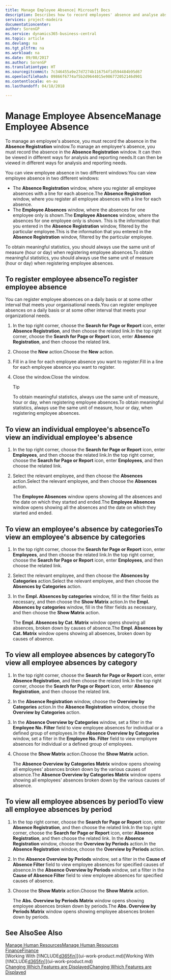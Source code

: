 ```yaml
---
title: Manage Employee Absence| Microsoft Docs
description: Describes how to record employees' absence and analyse absence statistics.
services: project-madeira
documentationcenter: 
author: SorenGP
ms.service: dynamics365-business-central
ms.topic: article
ms.devlang: na
ms.tgt_pltfrm: na
ms.workload: na
ms.date: 09/08/2017
ms.author: SorenGP
ms.translationtype: HT
ms.sourcegitcommit: 7c346455a9e27d7274b116754f1d594484b95d67
ms.openlocfilehash: 09866f6774af5b2d9644015e986772052146d901
ms.contentlocale: en-au
ms.lasthandoff: 04/18/2018

---
```

# <a name="manage-employee-absence"></a><span data-ttu-id="671cc-103">Manage Employee Absence</span><span class="sxs-lookup"><span data-stu-id="671cc-103">Manage Employee Absence</span></span>
<span data-ttu-id="671cc-104">To manage an employee's absence, you must record the absence in the **Absence Registration** window.</span><span class="sxs-lookup"><span data-stu-id="671cc-104">To manage an employee's absence, you must record the absence in the **Absence Registration** window.</span></span> <span data-ttu-id="671cc-105">It can then be viewed in different ways for analysis and reporting needs.</span><span class="sxs-lookup"><span data-stu-id="671cc-105">It can then be viewed in different ways for analysis and reporting needs.</span></span>

<span data-ttu-id="671cc-106">You can view employee absence in two different windows:</span><span class="sxs-lookup"><span data-stu-id="671cc-106">You can view employee absence in two different windows:</span></span>

* <span data-ttu-id="671cc-107">The **Absence Registration** window, where you register all employee absences with a line for each absence.</span><span class="sxs-lookup"><span data-stu-id="671cc-107">The **Absence Registration** window, where you register all employee absences with a line for each absence.</span></span>
* <span data-ttu-id="671cc-108">The **Employee Absences** window, where the absences for one employee only is shown.</span><span class="sxs-lookup"><span data-stu-id="671cc-108">The **Employee Absences** window, where the absences for one employee only is shown.</span></span> <span data-ttu-id="671cc-109">This is the information that you entered in the **Absence Registration** window, filtered by the particular employee.</span><span class="sxs-lookup"><span data-stu-id="671cc-109">This is the information that you entered in the **Absence Registration** window, filtered by the particular employee.</span></span>

<span data-ttu-id="671cc-110">To obtain meaningful statistics, you should always use the same unit of measure (hour or day) when registering employee absences.</span><span class="sxs-lookup"><span data-stu-id="671cc-110">To obtain meaningful statistics, you should always use the same unit of measure (hour or day) when registering employee absences.</span></span>

## <a name="to-register-employee-absence"></a><span data-ttu-id="671cc-111">To register employee absence</span><span class="sxs-lookup"><span data-stu-id="671cc-111">To register employee absence</span></span>
<span data-ttu-id="671cc-112">You can register employee absences on a daily basis or at some other interval that meets your organisational needs.</span><span class="sxs-lookup"><span data-stu-id="671cc-112">You can register employee absences on a daily basis or at some other interval that meets your organizational needs.</span></span>

1. <span data-ttu-id="671cc-113">In the top right corner, choose the **Search for Page or Report** icon, enter **Absence Registration**, and then choose the related link.</span><span class="sxs-lookup"><span data-stu-id="671cc-113">In the top right corner, choose the **Search for Page or Report** icon, enter **Absence Registration**, and then choose the related link.</span></span>
2. <span data-ttu-id="671cc-114">Choose the **New** action.</span><span class="sxs-lookup"><span data-stu-id="671cc-114">Choose the **New** action.</span></span>
3. <span data-ttu-id="671cc-115">Fill in a line for each employee absence you want to register.</span><span class="sxs-lookup"><span data-stu-id="671cc-115">Fill in a line for each employee absence you want to register.</span></span>
4. <span data-ttu-id="671cc-116">Close the window.</span><span class="sxs-lookup"><span data-stu-id="671cc-116">Close the window.</span></span>

    > [!Tip]
    > <span data-ttu-id="671cc-117">To obtain meaningful statistics, always use the same unit of measure, hour or day, when registering employee absences.</span><span class="sxs-lookup"><span data-stu-id="671cc-117">To obtain meaningful statistics, always use the same unit of measure, hour or day, when registering employee absences.</span></span>

## <a name="to-view-an-individual-employees-absence"></a><span data-ttu-id="671cc-118">To view an individual employee's absence</span><span class="sxs-lookup"><span data-stu-id="671cc-118">To view an individual employee's absence</span></span>
1. <span data-ttu-id="671cc-119">In the top right corner, choose the **Search for Page or Report** icon, enter **Employees**, and then choose the related link.</span><span class="sxs-lookup"><span data-stu-id="671cc-119">In the top right corner, choose the **Search for Page or Report** icon, enter **Employees**, and then choose the related link.</span></span>
2. <span data-ttu-id="671cc-120">Select the relevant employee, and then choose the **Absences** action.</span><span class="sxs-lookup"><span data-stu-id="671cc-120">Select the relevant employee, and then choose the **Absences** action.</span></span>

    <span data-ttu-id="671cc-121">The **Employee Absences** window opens showing all the absences and the date on which they started and ended.</span><span class="sxs-lookup"><span data-stu-id="671cc-121">The **Employee Absences** window opens showing all the absences and the date on which they started and ended.</span></span>

## <a name="to-view-an-employees-absence-by-categories"></a><span data-ttu-id="671cc-122">To view an employee's absence by categories</span><span class="sxs-lookup"><span data-stu-id="671cc-122">To view an employee's absence by categories</span></span>
1. <span data-ttu-id="671cc-123">In the top right corner, choose the **Search for Page or Report** icon, enter **Employees**, and then choose the related link.</span><span class="sxs-lookup"><span data-stu-id="671cc-123">In the top right corner, choose the **Search for Page or Report** icon, enter **Employees**, and then choose the related link.</span></span>
2. <span data-ttu-id="671cc-124">Select the relevant employee, and then choose the **Absences by Categories** action.</span><span class="sxs-lookup"><span data-stu-id="671cc-124">Select the relevant employee, and then choose the **Absences by Categories** action.</span></span>
3. <span data-ttu-id="671cc-125">In the **Empl. Absences by categories** window, fill in the filter fields as necessary, and then choose the **Show Matrix** action.</span><span class="sxs-lookup"><span data-stu-id="671cc-125">In the **Empl. Absences by categories** window, fill in the filter fields as necessary, and then choose the **Show Matrix** action.</span></span>

    <span data-ttu-id="671cc-126">The **Empl. Absences by Cat. Matrix** window opens showing all absences, broken down by causes of absence.</span><span class="sxs-lookup"><span data-stu-id="671cc-126">The **Empl. Absences by Cat. Matrix** window opens showing all absences, broken down by causes of absence.</span></span>

## <a name="to-view-all-employee-absences-by-category"></a><span data-ttu-id="671cc-127">To view all employee absences by category</span><span class="sxs-lookup"><span data-stu-id="671cc-127">To view all employee absences by category</span></span>
1. <span data-ttu-id="671cc-128">In the top right corner, choose the **Search for Page or Report** icon, enter **Absence Registration**, and then choose the related link.</span><span class="sxs-lookup"><span data-stu-id="671cc-128">In the top right corner, choose the **Search for Page or Report** icon, enter **Absence Registration**, and then choose the related link.</span></span>
2. <span data-ttu-id="671cc-129">In the **Absence Registration** window, choose the **Overview by Categories** action.</span><span class="sxs-lookup"><span data-stu-id="671cc-129">In the **Absence Registration** window, choose the **Overview by Categories** action.</span></span>
3. <span data-ttu-id="671cc-130">In the **Absence Overview by Categories** window, set a filter in the **Employee No. Filter** field to view employee absences for individual or a defined group of employees.</span><span class="sxs-lookup"><span data-stu-id="671cc-130">In the **Absence Overview by Categories** window, set a filter in the **Employee No. Filter** field to view employee absences for individual or a defined group of employees.</span></span>
4. <span data-ttu-id="671cc-131">Choose the **Show Matrix** action.</span><span class="sxs-lookup"><span data-stu-id="671cc-131">Choose the **Show Matrix** action.</span></span>

    <span data-ttu-id="671cc-132">The **Absence Overview by Categories Matrix** window opens showing all employees’ absences broken down by the various causes of absence.</span><span class="sxs-lookup"><span data-stu-id="671cc-132">The **Absence Overview by Categories Matrix** window opens showing all employees’ absences broken down by the various causes of absence.</span></span>

## <a name="to-view-all-employee-absences-by-period"></a><span data-ttu-id="671cc-133">To view all employee absences by period</span><span class="sxs-lookup"><span data-stu-id="671cc-133">To view all employee absences by period</span></span>
1. <span data-ttu-id="671cc-134">In the top right corner, choose the **Search for Page or Report** icon, enter **Absence Registration**, and then choose the related link.</span><span class="sxs-lookup"><span data-stu-id="671cc-134">In the top right corner, choose the **Search for Page or Report** icon, enter **Absence Registration**, and then choose the related link.</span></span>
   <span data-ttu-id="671cc-135">In the **Absence Registration** window, choose the **Overview by Periods** action.</span><span class="sxs-lookup"><span data-stu-id="671cc-135">In the **Absence Registration** window, choose the **Overview by Periods** action.</span></span>
2. <span data-ttu-id="671cc-136">In the **Absence Overview by Periods** window, set a filter in the **Cause of Absence Filter** field to view employee absences for specified causes of absence.</span><span class="sxs-lookup"><span data-stu-id="671cc-136">In the **Absence Overview by Periods** window, set a filter in the **Cause of Absence Filter** field to view employee absences for specified causes of absence.</span></span>
3. <span data-ttu-id="671cc-137">Choose the **Show Matrix** action.</span><span class="sxs-lookup"><span data-stu-id="671cc-137">Choose the **Show Matrix** action.</span></span>

    <span data-ttu-id="671cc-138">The **Abs. Overview by Periods Matrix** window opens showing employee absences broken down by periods.</span><span class="sxs-lookup"><span data-stu-id="671cc-138">The **Abs. Overview by Periods Matrix** window opens showing employee absences broken down by periods.</span></span>

## <a name="see-also"></a><span data-ttu-id="671cc-139">See Also</span><span class="sxs-lookup"><span data-stu-id="671cc-139">See Also</span></span>
[<span data-ttu-id="671cc-140">Manage Human Resources</span><span class="sxs-lookup"><span data-stu-id="671cc-140">Manage Human Resources</span></span>](hr-manage-human-resources.md)  
[<span data-ttu-id="671cc-141">Finance</span><span class="sxs-lookup"><span data-stu-id="671cc-141">Finance</span></span>](finance.md)  
<span data-ttu-id="671cc-142">[Working With [!INCLUDE[d365fin](includes/d365fin_md.md)]](ui-work-product.md)</span><span class="sxs-lookup"><span data-stu-id="671cc-142">[Working With [!INCLUDE[d365fin](includes/d365fin_md.md)]](ui-work-product.md)</span></span>  
[<span data-ttu-id="671cc-143">Changing Which Features are Displayed</span><span class="sxs-lookup"><span data-stu-id="671cc-143">Changing Which Features are Displayed</span></span>](ui-experiences.md)

